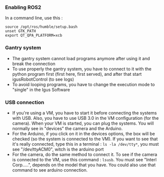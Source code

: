 ### Enabling ROS2

In a command line, use this :

```
source /opt/ros/humble/setup.bash
unset GTK_PATH
export QT_QPA_PLATFORM=xcb
```


### Gantry system

* The gantry system cannot load programs anymore after using it and break the connection
* To use properly the gantry system, you have to connect to it with the python program first (first here, first served), and after that start igusRobotControl (to see logs)
* To avoid looping programs, you have to change the execution mode to "single" in the Igus Software

### USB connection

* If you're using a VM, you have to start it before connecting the systems with USB. Also, you have to use USB 3.0 in the VM configuration (for the camera). When your VM is started, you can plug the systems. You will normally see in "devices" the camera and the Arduino.
* For the Arduino, if you click on it in the devices options, the box will be checked (so the system is connected to the VM). If you want to see that it's really connected, type this in a terminal : ```ls -la /dev/tty*```, you must see "/dev/ttyACM0", witch is the arduino port
* For the camera, do the same method to connect it. To see if the camera is connected to the VM, use this command : ```lsusb```. You must see "Interl Corp.....", depends on the model that you have. You could also use that command to see arduino connection.